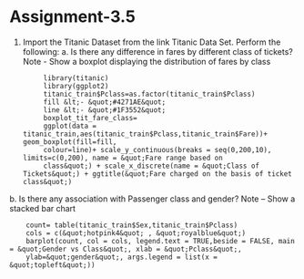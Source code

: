 # Assignment-3.5
1. Import the Titanic Dataset from the link Titanic Data Set.
Perform the following:
a. Is there any difference in fares by different class of tickets?
Note - Show a boxplot displaying the distribution of fares by class

            library(titanic)
            library(ggplot2)
            titanic_train$Pclass=as.factor(titanic_train$Pclass)
            fill &lt;- &quot;#4271AE&quot;
            line &lt;- &quot;#1F3552&quot;
            boxplot_tit_fare_class=
            ggplot(data = titanic_train,aes(titanic_train$Pclass,titanic_train$Fare))+ geom_boxplot(fill=fill,
            colour=line)+ scale_y_continuous(breaks = seq(0,200,10), limits=c(0,200), name = &quot;Fare range based on
            class&quot;) + scale_x_discrete(name = &quot;Class of Tickets&quot;) + ggtitle(&quot;Fare charged on the basis of ticket                    class&quot;)

b. Is there any association with Passenger class and gender?
Note – Show a stacked bar chart

        count= table(titanic_train$Sex,titanic_train$Pclass)
        cols = c(&quot;hotpink4&quot; , &quot;royalblue&quot;)
        barplot(count, col = cols, legend.text = TRUE,beside = FALSE, main = &quot;Gender vs Class&quot;, xlab = &quot;Pclass&quot;,
        ylab=&quot;gender&quot;, args.legend = list(x = &quot;topleft&quot;))
